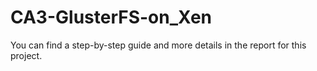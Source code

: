 # CA3-GlusterFS-on_Xen

You can find a step-by-step guide and more details in the report for this project.
